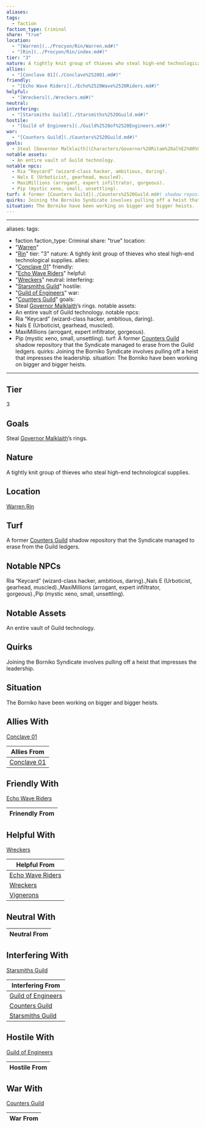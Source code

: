 ```yaml
---
aliases: 
tags:
  - faction
faction_type: Criminal
share: "true"
location:
  - "[Warren](../Procyon/Rin/Warren.md#)"
  - "[Rin](../Procyon/Rin/index.md#)"
tier: "3"
nature: A tightly knit group of thieves who steal high-end technological supplies.
allies:
  - "[Conclave 01](./Conclave%252001.md#)"
friendly:
  - "[Echo Wave Riders](./Echo%2520Wave%2520Riders.md#)"
helpful:
  - "[Wreckers](./Wreckers.md#)"
neutral: 
interfering:
  - "[Starsmiths Guild](./Starsmiths%2520Guild.md#)"
hostile:
  - "[Guild of Engineers](./Guild%2520of%2520Engineers.md#)"
war:
  - "[Counters Guild](./Counters%2520Guild.md#)"
goals:
  - Steal [Governor Malklaith](Characters/Governor%20Ritam%20al%E2%80%99Malklaith.md)’s rings.
notable assets:
  - An entire vault of Guild technology.
notable npcs:
  - Ria “Keycard” (wizard-class hacker, ambitious, daring).
  - Nals E (Urboticist, gearhead, muscled).
  - MaxiMillions (arrogant, expert infiltrator, gorgeous).
  - Pip (mystic xeno, small, unsettling).
turf: A former [Counters Guild](./Counters%2520Guild.md#) shadow repository that the Syndicate managed to erase from the Guild ledgers.
quirks: Joining the Borniko Syndicate involves pulling off a heist that impresses the leadership.
situation: The Borniko have been working on bigger and bigger heists.
---
```

---
aliases:
tags:
  - faction
faction_type: Criminal
share: "true"
location:
  - "[Warren](../Procyon/Rin/Warren.md#)"
  - "[Rin](../Procyon/Rin/index.md#)"
tier: "3"
nature: A tightly knit group of thieves who steal high-end technological supplies.
allies:
  - "[Conclave 01](./Conclave%252001.md#)"
friendly:
  - "[Echo Wave Riders](./Echo%2520Wave%2520Riders.md#)"
helpful:
  - "[Wreckers](./Wreckers.md#)"
neutral:
interfering:
  - "[Starsmiths Guild](./Starsmiths%2520Guild.md#)"
hostile:
  - "[Guild of Engineers](./Guild%2520of%2520Engineers.md#)"
war:
  - "[Counters Guild](./Counters%2520Guild.md#)"
goals:
  - Steal [Governor Malklaith](Characters/Governor%20Ritam%20al%E2%80%99Malklaith.md)’s rings.
notable assets:
  - An entire vault of Guild technology.
notable npcs:
  - Ria “Keycard” (wizard-class hacker, ambitious, daring).
  - Nals E (Urboticist, gearhead, muscled).
  - MaxiMillions (arrogant, expert infiltrator, gorgeous).
  - Pip (mystic xeno, small, unsettling).
turf: A former [Counters Guild](./Counters%2520Guild.md#) shadow repository that the Syndicate managed to erase from the Guild ledgers.
quirks: Joining the Borniko Syndicate involves pulling off a heist that impresses the leadership.
situation: The Borniko have been working on bigger and bigger heists.
---
## Tier

3

## Goals

Steal [Governor Malklaith](Characters/Governor%20Ritam%20al%E2%80%99Malklaith.md)’s rings.

## Nature

A tightly knit group of thieves who steal high-end technological supplies.

## Location

[Warren](../Procyon/Rin/Warren.md.md#.md#),[Rin](../Procyon/Rin/index.md.md#.md#)

## Turf

A former [Counters Guild](Factions/Counters%20Guild.md) shadow repository that the Syndicate managed to erase from the Guild ledgers.

## Notable NPCs

Ria “Keycard” (wizard-class hacker, ambitious, daring).,Nals E (Urboticist, gearhead, muscled).,MaxiMillions (arrogant, expert infiltrator, gorgeous).,Pip (mystic xeno, small, unsettling).

## Notable Assets

An entire vault of Guild technology.

## Quirks

Joining the Borniko Syndicate involves pulling off a heist that impresses the leadership.

## Situation

The Borniko have been working on bigger and bigger heists.

## Allies With

[Conclave 01](./Conclave%252001.md.md#.md#)

| Allies From                              |
| ---------------------------------------- |
| [Conclave 01](./Conclave%252001.md.md#.md#) |


## Friendly With

[Echo Wave Riders](./Echo%2520Wave%2520Riders.md.md#.md#)

| Frinendly From |
| -------------- |


## Helpful With

[Wreckers](./Wreckers.md.md#.md#)

| Helpful From                                       |
| -------------------------------------------------- |
| [Echo Wave Riders](./Echo%2520Wave%2520Riders.md.md#.md#) |
| [Wreckers](./Wreckers.md.md#.md#)                 |
| [Vignerons](./Vignerons.md)               |


## Neutral With




| Neutral From |
| ------------ |



## Interfering With

[Starsmiths Guild](./Starsmiths%2520Guild.md.md#.md#)


| Interfering From                                       |
| ------------------------------------------------------ |
| [Guild of Engineers](./Guild%2520of%2520Engineers.md.md#.md#) |
| [Counters Guild](./Counters%2520Guild.md.md#.md#.md#.md#)         |
| [Starsmiths Guild](./Starsmiths%2520Guild.md.md#.md#)     |



## Hostile With

[Guild of Engineers](./Guild%2520of%2520Engineers.md.md#.md#)


| Hostile From |
| ------------ |



## War With

[Counters Guild](./Counters%2520Guild.md.md#.md#.md#.md#)

| War From |
| -------- |

